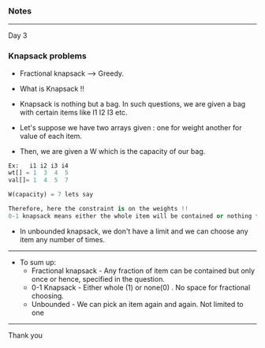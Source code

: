 ### Notes

---

Day 3

### Knapsack problems

* Fractional knapsack --> Greedy.

* What is Knapsack !! 
* Knapsack is nothing but a bag. In such questions, we are given a bag with certain items like I1 I2 I3 etc.
* Let's suppose we have two arrays given : one for weight another for value of each item. 
* Then, we are given a W which is the capacity of our bag. 

```py
Ex:   i1 i2 i3 i4 
wt[] = 1  3  4  5
val[]= 1  4  5  7

W(capacity) = 7 lets say

Therefore, here the constraint is on the weights !!
0-1 knapsack means either the whole item will be contained or nothing from that item will be contained.
```

* In unbounded knapsack, we don't have a limit and we can choose any item any number of times.

---

* To sum up:
  * Fractional knapsack - Any fraction of item can be contained but only once or hence, specified in the question.
  * 0-1 Knapsack - Either whole (1) or none(0) . No space for fractional choosing.
  * Unbounded - We can pick an item again and again. Not limited to one

---

Thank you

